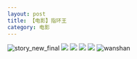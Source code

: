 ```yaml
---
layout: post
title: 【电影】指环王
category: 电影
---
```

![story_new_final](http://se6jhw04b.hd-bkt.clouddn.com/img/story_new_final_0322.png)
![](http://se6jhw04b.hd-bkt.clouddn.com/img/rings-220405-1.png)
![](http://se6jhw04b.hd-bkt.clouddn.com/img/rings-220405-2.png)
![](http://se6jhw04b.hd-bkt.clouddn.com/img/rings-220405-3.png)
![](http://se6jhw04b.hd-bkt.clouddn.com/img/rings-220405-4.png)
![wanshan](http://se6jhw04b.hd-bkt.clouddn.com/img/wanshan.png)